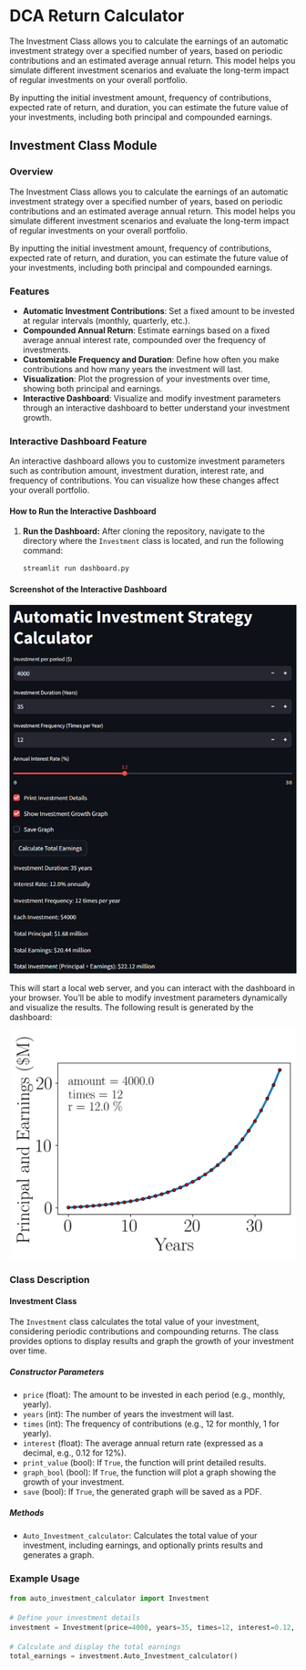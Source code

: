 # DCA Return Calculator
The Investment Class allows you to calculate the earnings of an automatic investment strategy over a specified number of years, based on periodic contributions and an estimated average annual return. This model helps you simulate different investment scenarios and evaluate the long-term impact of regular investments on your overall portfolio.

By inputting the initial investment amount, frequency of contributions, expected rate of return, and duration, you can estimate the future value of your investments, including both principal and compounded earnings.

## Investment Class Module

### Overview

The Investment Class allows you to calculate the earnings of an automatic investment strategy over a specified number of years, based on periodic contributions and an estimated average annual return. This model helps you simulate different investment scenarios and evaluate the long-term impact of regular investments on your overall portfolio.

By inputting the initial investment amount, frequency of contributions, expected rate of return, and duration, you can estimate the future value of your investments, including both principal and compounded earnings.

### Features

- **Automatic Investment Contributions**: Set a fixed amount to be invested at regular intervals (monthly, quarterly, etc.).
- **Compounded Annual Return**: Estimate earnings based on a fixed average annual interest rate, compounded over the frequency of investments.
- **Customizable Frequency and Duration**: Define how often you make contributions and how many years the investment will last.
- **Visualization**: Plot the progression of your investments over time, showing both principal and earnings.
- **Interactive Dashboard**: Visualize and modify investment parameters through an interactive dashboard to better understand your investment growth.

### Interactive Dashboard Feature

An interactive dashboard allows you to customize investment parameters such as contribution amount, investment duration, interest rate, and frequency of contributions. You can visualize how these changes affect your overall portfolio. 

#### How to Run the Interactive Dashboard

1. **Run the Dashboard:**
   After cloning the repository, navigate to the directory where the `Investment` class is located, and run the following command:

   ```bash
   streamlit run dashboard.py
   ```  
  
  #### Screenshot of the Interactive Dashboard
  <p align="center">
  <img src="Interactive_dashboard_screenshot.png" alt="Description" width="900">
  </p>
  This will start a local web server, and you can interact with the dashboard in your browser. You’ll be able to modify investment parameters dynamically and visualize the results. The following result is generated by the dashboard:

  
  <p align="center">
  <img src="Investment_t=35_p=4000.0_a=12_r=12.0.jpg" alt="Description" width="500">
  </p>

### Class Description

#### Investment Class

The `Investment` class calculates the total value of your investment, considering periodic contributions and compounding returns. The class provides options to display results and graph the growth of your investment over time.

##### Constructor Parameters
- `price` (float): The amount to be invested in each period (e.g., monthly, yearly).
- `years` (int): The number of years the investment will last.
- `times` (int): The frequency of contributions (e.g., 12 for monthly, 1 for yearly).
- `interest` (float): The average annual return rate (expressed as a decimal, e.g., 0.12 for 12%).
- `print_value` (bool): If `True`, the function will print detailed results.
- `graph_bool` (bool): If `True`, the function will plot a graph showing the growth of your investment.
- `save` (bool): If `True`, the generated graph will be saved as a PDF.

##### Methods
- `Auto_Investment_calculator`: Calculates the total value of your investment, including earnings, and optionally prints results and generates a graph.

### Example Usage

```python
from auto_investment_calculator import Investment

# Define your investment details
investment = Investment(price=4000, years=35, times=12, interest=0.12, print_value=True, graph_bool=True, save=False)

# Calculate and display the total earnings
total_earnings = investment.Auto_Investment_calculator()
```
